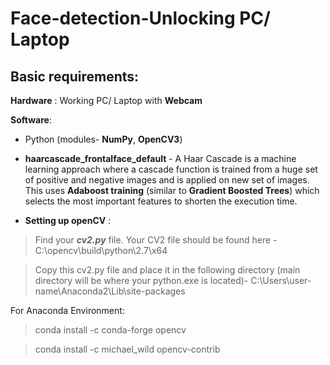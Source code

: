 # Face-detection-Unlocking PC/ Laptop

## Basic requirements:
**Hardware** : Working PC/ Laptop with **Webcam**

**Software**:  
- Python (modules- **NumPy**, **OpenCV3**)
- **haarcascade_frontalface_default** - A Haar Cascade is a machine learning approach where a cascade function is trained from a huge 
set of positive and negative images and is applied on new set of images.
This uses **Adaboost training** (similar to **Gradient Boosted Trees**) which selects the most important features to shorten the execution time. 
   
- **Setting up openCV** :

> Find your ***cv2.py*** file.
> Your CV2 file should be found here - C:\opencv\build\python\2.7\x64

> Copy this cv2.py file and place it in the following directory (main directory will be where your python.exe is located)-
> C:\Users\user-name\Anaconda2\Lib\site-packages

For Anaconda Environment:

> conda install -c conda-forge opencv

> conda install -c michael_wild opencv-contrib 



